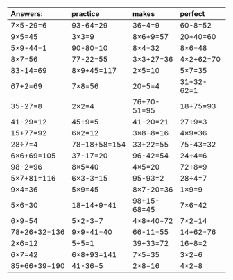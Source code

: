 | Answers: | practice | makes | perfect | ! |
| :--- | :--- | :--- | :--- | :--- |
| 7×5-29=6 | 93-64=29 | 36÷4=9 | 60-8=52 | 5×8=40 | 
| 9×5=45 | 3×3=9 | 8×6+9=57 | 20+40=60 | 80+8=88 | 
| 5×9-44=1 | 90-80=10 | 8×4=32 | 8×6=48 | 6×4=24 | 
| 8×7=56 | 77-22=55 | 3×3+27=36 | 4×2+62=70 | 34+16=50 | 
| 83-14=69 | 8×9+45=117 | 2×5=10 | 5×7=35 | 20+29=49 | 
| 67+2=69 | 7×8=56 | 20÷5=4 | 31+32-62=1 | 43+13=56 | 
| 35-27=8 | 2×2=4 | 76+70-51=95 | 18+75=93 | 8×8=64 | 
| 41-29=12 | 45÷9=5 | 41-20=21 | 27÷9=3 | 21+71-21=71 | 
| 15+77=92 | 6×2=12 | 3×8-8=16 | 4×9=36 | 3×6=18 | 
| 28÷7=4 | 78+18+58=154 | 33+22=55 | 75-43=32 | 5×6+76=106 | 
| 6×6+69=105 | 37-17=20 | 96-42=54 | 24÷4=6 | 3×8=24 | 
| 98-2=96 | 8×5=40 | 4×5=20 | 72÷8=9 | 57+57+16=130 | 
| 5×7+81=116 | 6×3-3=15 | 95-93=2 | 28÷4=7 | 80-11=69 | 
| 9×4=36 | 5×9=45 | 8×7-20=36 | 1×9=9 | 61-41=20 | 
| 5×6=30 | 18+14+9=41 | 98+15-68=45 | 7×6=42 | 7+72+48=127 | 
| 6×9=54 | 5×2-3=7 | 4×8+40=72 | 7×2=14 | 69+23-79=13 | 
| 78+26+32=136 | 9×9-41=40 | 66-11=55 | 14+62=76 | 7×5-12=23 | 
| 2×6=12 | 5÷5=1 | 39+33=72 | 16÷8=2 | 3×4+8=20 | 
| 6×7=42 | 6×8+93=141 | 7×5=35 | 3×2=6 | 42+46=88 | 
| 85+66+39=190 | 41-36=5 | 2×8=16 | 4×2=8 | 26+46-35=37 | 
